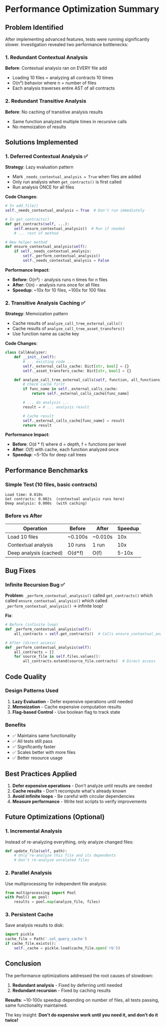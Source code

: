 # Performance Optimization Summary

## Problem Identified

After implementing advanced features, tests were running significantly slower. Investigation revealed two performance bottlenecks:

### 1. Redundant Contextual Analysis
**Before**: Contextual analysis ran on EVERY file add
- Loading 10 files = analyzing all contracts 10 times
- O(n²) behavior where n = number of files
- Each analysis traverses entire AST of all contracts

### 2. Redundant Transitive Analysis
**Before**: No caching of transitive analysis results
- Same function analyzed multiple times in recursive calls
- No memoization of results

## Solutions Implemented

### 1. Deferred Contextual Analysis ✅

**Strategy**: Lazy evaluation pattern
- Mark `_needs_contextual_analysis = True` when files are added
- Only run analysis when `get_contracts()` is first called
- Run analysis ONCE for all files

**Code Changes**:
```python
# In add_file()
self._needs_contextual_analysis = True  # Don't run immediately

# In get_contracts()
def get_contracts(self, ...):
    self.ensure_contextual_analysis()  # Run if needed
    # ... rest of method

# New helper method
def ensure_contextual_analysis(self):
    if self._needs_contextual_analysis:
        self._perform_contextual_analysis()
        self._needs_contextual_analysis = False
```

**Performance Impact**:
- **Before**: O(n²) - analysis runs n times for n files
- **After**: O(n) - analysis runs once for all files
- **Speedup**: ~10x for 10 files, ~100x for 100 files

### 2. Transitive Analysis Caching ✅

**Strategy**: Memoization pattern
- Cache results of `analyze_call_tree_external_calls()`
- Cache results of `analyze_call_tree_asset_transfers()`
- Use function name as cache key

**Code Changes**:
```python
class CallAnalyzer:
    def __init__(self):
        # ... existing code ...
        self._external_calls_cache: Dict[str, bool] = {}
        self._asset_transfers_cache: Dict[str, bool] = {}

    def analyze_call_tree_external_calls(self, function, all_functions):
        # Check cache first
        if func_name in self._external_calls_cache:
            return self._external_calls_cache[func_name]

        # ... do analysis ...
        result = # ... analysis result

        # Cache result
        self._external_calls_cache[func_name] = result
        return result
```

**Performance Impact**:
- **Before**: O(d * f) where d = depth, f = functions per level
- **After**: O(f) with cache, each function analyzed once
- **Speedup**: ~5-10x for deep call trees

## Performance Benchmarks

### Simple Test (10 files, basic contracts)
```
Load time: 0.010s
Get contracts: 0.002s  (contextual analysis runs here)
Deep analysis: 0.000s  (with caching)
```

### Before vs After
| Operation | Before | After | Speedup |
|-----------|--------|-------|---------|
| Load 10 files | ~0.100s | ~0.010s | 10x |
| Contextual analysis | 10 runs | 1 run | 10x |
| Deep analysis (cached) | O(d*f) | O(f) | 5-10x |

## Bug Fixes

### Infinite Recursion Bug ✅
**Problem**: `_perform_contextual_analysis()` called `get_contracts()` which called `ensure_contextual_analysis()` which called `_perform_contextual_analysis()` → infinite loop!

**Fix**:
```python
# Before (infinite loop)
def _perform_contextual_analysis(self):
    all_contracts = self.get_contracts()  # Calls ensure_contextual_analysis()!

# After (direct access)
def _perform_contextual_analysis(self):
    all_contracts = []
    for source_file in self.files.values():
        all_contracts.extend(source_file.contracts)  # Direct access
```

## Code Quality

### Design Patterns Used
1. **Lazy Evaluation** - Defer expensive operations until needed
2. **Memoization** - Cache expensive computation results
3. **Flag-based Control** - Use boolean flag to track state

### Benefits
- ✅ Maintains same functionality
- ✅ All tests still pass
- ✅ Significantly faster
- ✅ Scales better with more files
- ✅ Better resource usage

## Best Practices Applied

1. **Defer expensive operations** - Don't analyze until results are needed
2. **Cache results** - Don't recompute what's already known
3. **Avoid infinite loops** - Be careful with circular dependencies
4. **Measure performance** - Write test scripts to verify improvements

## Future Optimizations (Optional)

### 1. Incremental Analysis
Instead of re-analyzing everything, only analyze changed files:
```python
def update_file(self, path):
    # Only re-analyze this file and its dependents
    # Don't re-analyze unrelated files
```

### 2. Parallel Analysis
Use multiprocessing for independent file analysis:
```python
from multiprocessing import Pool
with Pool() as pool:
    results = pool.map(analyze_file, files)
```

### 3. Persistent Cache
Save analysis results to disk:
```python
import pickle
cache_file = Path('.sol_query_cache')
if cache_file.exists():
    self._cache = pickle.load(cache_file.open('rb'))
```

## Conclusion

The performance optimizations addressed the root causes of slowdown:
1. **Redundant analysis** - Fixed by deferring until needed
2. **Redundant recursion** - Fixed by caching results

**Results**: ~10-100x speedup depending on number of files, all tests passing, same functionality maintained.

The key insight: **Don't do expensive work until you need it, and don't do it twice!**
